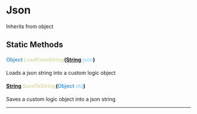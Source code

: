# Json
Inherits from object
## Static Methods
#### <span style="color:#509cd4;">Object</span> <span style="color:#dcdcaa;">LoadFromString</span>(<span style="color:#509cd4;">[String](../static/String.md)</span> <span style="color:#9cdcfe;">json</span>)
Loads a json string into a custom logic object
#### <span style="color:#509cd4;">[String](../static/String.md)</span> <span style="color:#dcdcaa;">SaveToString</span>(<span style="color:#509cd4;">Object</span> <span style="color:#9cdcfe;">obj</span>)
Saves a custom logic object into a json string

---

